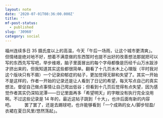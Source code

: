 ```yaml
---
layout: note
date: '2020-07-01T08:36:00.000Z'
title: ''
mf-post-status:
  - published
slug: '30960'
category: social
---
```

福州连续多日 35 摄氏度以上的高温，今天「午后一场雨，让这个城市更清爽」。但情绪是绝对地不好，想着不满意做的东西暂时也提不出好的改善想法那就把可以写的东西先写写吧，举步维艰，脑子里面冒出的每个字母都像是历经千山万水跋涉才挤出来的，但我知道其实这些都很简单。翻看了十几页水木上心理版（平时我对这个版块只有不屑）一个记录抑郁症的帖子，更加觉得无聊和失望了。其实一开始不是这样的，作者一开始的记录还是让人看到了日记的希望，每天写点自己的真实想法，督促自己做点事情让自己爬出低谷；但看到十几页后觉得有点失望，因为感觉作者其实仍深陷泥潭——日记里面再多「希望明天」的字眼没有执行完全没用啊。不过这些记录是 14 年的，最近这帖子跳到「十大」，也许后面有新的内容吧。
　　
罢了罢了，还是去踢球吧，也许能够看到「一个成熟的女人/脚步轻盈/衣裙在夏日风里/悠然荡起」。
